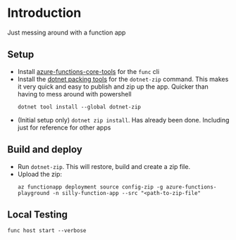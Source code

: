 # Introduction

Just messing around with a function app

## Setup

- Install [azure-functions-core-tools](https://github.com/Azure/azure-functions-core-tools) for the `func` cli
- Install the [dotnet packing tools](https://github.com/quamotion/dotnet-packaging) for the `dotnet-zip` command. This makes it very quick and easy to publish and zip up the app. Quicker than having to mess around with powershell  
    ```
    dotnet tool install --global dotnet-zip
    ```
- (Initial setup only) `dotnet zip install`. Has already been done. Including just for reference for other apps

## Build and deploy

- Run `dotnet-zip`. This will restore, build and create a zip file.
- Upload the zip:  
    ```
    az functionapp deployment source config-zip -g azure-functions-playground -n silly-function-app --src "<path-to-zip-file"
    ```

## Local Testing

`func host start --verbose`